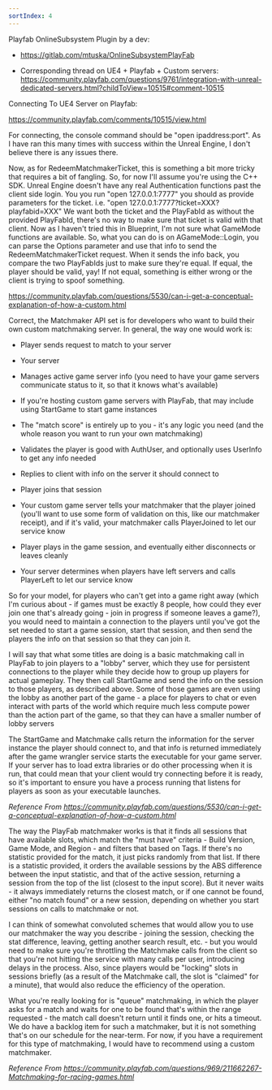 ```yaml
---
sortIndex: 4
---
```


Playfab OnlineSubsystem Plugin by a dev:

- <https://gitlab.com/mtuska/OnlineSubsystemPlayFab>

- Corresponding thread on UE4 + Playfab + Custom servers: <https://community.playfab.com/questions/9761/integration-with-unreal-dedicated-servers.html?childToView=10515#comment-10515>

Connecting To UE4 Server on Playfab:

<https://community.playfab.com/comments/10515/view.html>

For connecting, the console command should be "open ipaddress:port". As I have ran this many times with success within the Unreal Engine, I don't believe there is any issues there.

Now, as for RedeemMatchmakerTicket, this is something a bit more tricky that requires a bit of fangling. So, for now I'll assume you're using the C++ SDK. Unreal Engine doesn't have any real Authentication functions past the client side login. You you run "open 127.0.0.1:7777" you should as provide parameters for the ticket. i.e. "open 127.0.0.1:7777?ticket=XXX?playfabid=XXX" We want both the ticket and the PlayFabId as without the provided PlayFabId, there's no way to make sure that ticket is valid with that client. Now as I haven't tried this in Blueprint, I'm not sure what GameMode functions are available. So, what you can do is on AGameMode::Login, you can parse the Options parameter and use that info to send the RedeemMatchmakerTicket request. When it sends the info back, you compare the two PlayFabIds just to make sure they're equal. If equal, the player should be valid, yay! If not equal, something is either wrong or the client is trying to spoof something.

<https://community.playfab.com/questions/5530/can-i-get-a-conceptual-explanation-of-how-a-custom.html>

Correct, the Matchmaker API set is for developers who want to build their own custom matchmaking server. In general, the way one would work is:

- Player sends request to match to your server

- Your server

- Manages active game server info (you need to have your game servers communicate status to it, so that it knows what's available)

- If you're hosting custom game servers with PlayFab, that may include using StartGame to start game instances

- The "match score" is entirely up to you - it's any logic you need (and the whole reason you want to run your own matchmaking)

- Validates the player is good with AuthUser, and optionally uses UserInfo to get any info needed

- Replies to client with info on the server it should connect to

- Player joins that session

- Your custom game server tells your matchmaker that the player joined (you'll want to use some form of validation on this, like our matchmaker receipt), and if it's valid, your matchmaker calls PlayerJoined to let our service know

- Player plays in the game session, and eventually either disconnects or leaves cleanly

- Your server determines when players have left servers and calls PlayerLeft to let our service know

So for your model, for players who can't get into a game right away (which I'm curious about - if games must be exactly 8 people, how could they ever join one that's already going - join in progress if someone leaves a game?), you would need to maintain a connection to the players until you've got the set needed to start a game session, start that session, and then send the players the info on that session so that they can join it.

I will say that what some titles are doing is a basic matchmaking call in PlayFab to join players to a "lobby" server, which they use for persistent connections to the player while they decide how to group up players for actual gameplay. They then call StartGame and send the info on the session to those players, as described above. Some of those games are even using the lobby as another part of the game - a place for players to chat or even interact with parts of the world which require much less compute power than the action part of the game, so that they can have a smaller number of lobby servers

The StartGame and Matchmake calls return the information for the server instance the player should connect to, and that info is returned immediately after the game wrangler service starts the executable for your game server. If your server has to load extra libraries or do other processing when it is run, that could mean that your client would try connecting before it is ready, so it's important to ensure you have a process running that listens for players as soon as your executable launches.

*Reference From <https://community.playfab.com/questions/5530/can-i-get-a-conceptual-explanation-of-how-a-custom.html>*

The way the PlayFab matchmaker works is that it finds all sessions that have available slots, which match the "must have" criteria - Build Version, Game Mode, and Region - and filters that based on Tags. If there's no statistic provided for the match, it just picks randomly from that list. If there is a statistic provided, it orders the available sessions by the ABS difference between the input statistic, and that of the active session, returning a session from the top of the list (closest to the input score). But it never waits - it always immediately returns the closest match, or if one cannot be found, either "no match found" or a new session, depending on whether you start sessions on calls to matchmake or not.

I can think of somewhat convoluted schemes that would allow you to use our matchmaker the way you describe - joining the session, checking the stat difference, leaving, getting another search result, etc. - but you would need to make sure you're throttling the Matchmake calls from the client so that you're not hitting the service with many calls per user, introducing delays in the process. Also, since players would be "locking" slots in sessions briefly (as a result of the Matchmake call, the slot is "claimed" for a minute), that would also reduce the efficiency of the operation.

What you're really looking for is "queue" matchmaking, in which the player asks for a match and waits for one to be found that's within the range requested - the match call doesn't return until it finds one, or hits a timeout. We do have a backlog item for such a matchmaker, but it is not something that's on our schedule for the near-term. For now, if you have a requirement for this type of matchmaking, I would have to recommend using a custom matchmaker.

*Reference From <https://community.playfab.com/questions/969/211662267-Matchmaking-for-racing-games.html>*
